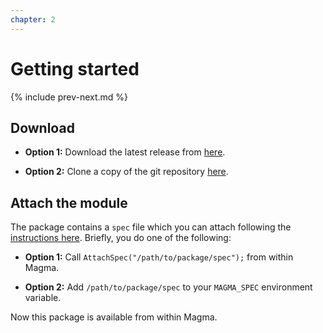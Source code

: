 ```yaml
---
chapter: 2
---
```


# Getting started

{% include prev-next.md %}

## Download

* **Option 1:** Download the latest release from [here](https://github.com/cjdoris/ExactpAdics/releases/latest).

* **Option 2:** Clone a copy of the git repository [here](https://github.com/cjdoris/ExactpAdics).

## Attach the module

The package contains a `spec` file which you can attach following the [instructions here](http://magma.maths.usyd.edu.au/magma/handbook/text/24#173). Briefly, you do one of the following:

* **Option 1:** Call `AttachSpec("/path/to/package/spec");` from within Magma.

* **Option 2:** Add `/path/to/package/spec` to your `MAGMA_SPEC` environment variable.

Now this package is available from within Magma.

